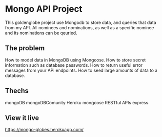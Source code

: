 # Mongo API Project

This goldenglobe project use Mongodb to store data, and queries that data from  my API. All nominees and nominations, as well as a specific nominee and its nominations can be qeuried.
## The problem

How to model data in MongoDB using Mongoose.
How to store secret information such as database passwords.
How to return useful error messages from your API endpoints.
How to seed large amounts of data to a database.

## Thechs
mongoDB
mongoDBComunity
Heroku
mongoose
RESTful APIs
express

## View it live

https://mongo-globes.herokuapp.com/
